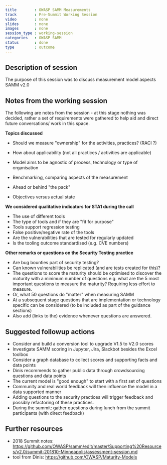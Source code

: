 ```yaml
---
title        : OWASP SAMM Measurements
track        : Pre-Summit Working Session
video        : none
slides       : none
images       : none
session_type : working-session         
categories   : OWASP SAMM
status       : done              
type         : outcome
---
```


## Description of session

The purpose of this session was to discuss measurement model aspects SAMM v2.0

## Notes from the working session

The following are notes from the session - at this stage nothing was decided, rather a set of requirements were gathered to help aid and direct future conversations/ work in this space.

**Topics discussed**

- Should we measure "ownership" for the activities, practices? (RACI ?)

- How about applicability (not all practices / activities are applicable)
- Model aims to be agnostic of process, technology or type of organisation
- Benchmarking, comparing aspects of the measurement
- Ahead or behind "the pack"
- Objectives versus actual state


**We considered qualitative indicators for STA1 during the call**
- The use of different tools
- The type of tools and if they are "fit for purpose"
- Tools support regression testing
- False positive/negative rate of the tools
- Are the vulnerabilities that are tested for regularly updated
- Is the tooling outcome standardised (e.g. CVE numbers)

**Other remarks or questions on the Security Testing practice**
- Are bug bounties part of security testing?
- Can known vulnerabilities be replicated (and are tests created for this)?
- The questions to score the maturity should be optimised to discover the maturity with a minimum number of questions
e.g. what are the 5 most important questions to measure the maturity? Requiring less effort to measure.
- Or, what 50 questions do "matter" when measuring SAMM 
- At a subsequent stage questions that are implementation or technology specific can be considered
(to be included as part of the guidance sections)
- Also add (links to the) evidence whenever questions are answered.

## Suggested followup actions
- Consider and build a conversion tool to upgrade V1.5 to V2.0 scores
- Investigate SAMM scoring in Jupyter, Jira, Slackbot besides the Excel toolbox
- Consider a graph database to collect scores and supporting facts and data points 
- Dinis recommends to gather public data through crowdsourcing questions and data points
- The current model is "good enough" to start with a first set of questions
- Community and real world feedback will then influence the model in a data supported manner
- Adding questions to the security practices will trigger feedback and possibly refactoring of these practices.
- During the summit: gather questions during lunch from the summit participants (with direct feedback)

## Further resources
- 2018 Summit notes:  
https://github.com/OWASP/samm/edit/master/Supporting%20Resources/v2.0/summit-201810-Minneapolis/assessment-session.md
- tool from Dinis: https://github.com/OWASP/Maturity-Models



